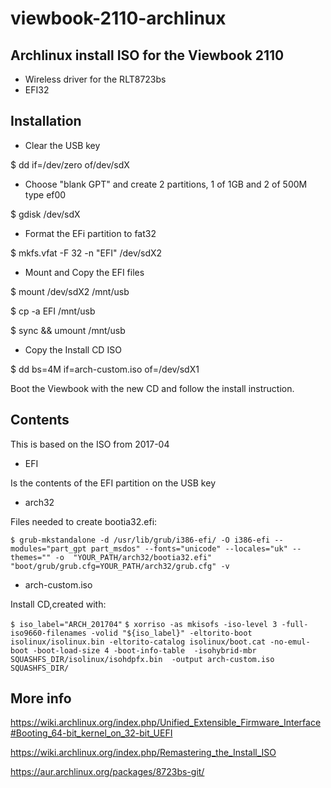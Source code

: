 # viewbook-2110-archlinux
## Archlinux install ISO for the Viewbook 2110
- Wireless driver for the RLT8723bs
- EFI32
## Installation
- Clear the USB key

$ dd if=/dev/zero of/dev/sdX

- Choose "blank GPT" and create 2 partitions, 1 of 1GB and 2 of 500M type ef00

$ gdisk /dev/sdX

- Format the EFi partition to fat32

$ mkfs.vfat -F 32 -n "EFI"  /dev/sdX2

- Mount and Copy the EFI files

$ mount /dev/sdX2 /mnt/usb

$ cp -a EFI /mnt/usb

$ sync && umount /mnt/usb

- Copy the Install CD ISO

$ dd bs=4M if=arch-custom.iso of=/dev/sdX1

Boot the Viewbook with the new CD and follow the install instruction.

## Contents
This is based on the ISO from 2017-04

- EFI 

Is the contents of the EFI partition on the USB key

- arch32 

Files needed to create bootia32.efi:

`$ grub-mkstandalone -d /usr/lib/grub/i386-efi/ -O i386-efi --modules="part_gpt part_msdos" --fonts="unicode" --locales="uk" --themes="" -o  "YOUR_PATH/arch32/bootia32.efi" "boot/grub/grub.cfg=YOUR_PATH/arch32/grub.cfg" -v`

- arch-custom.iso

Install CD,created with:

`$ iso_label="ARCH_201704"`
`$ xorriso -as mkisofs -iso-level 3 -full-iso9660-filenames -volid "${iso_label}" -eltorito-boot isolinux/isolinux.bin -eltorito-catalog isolinux/boot.cat -no-emul-boot -boot-load-size 4 -boot-info-table  -isohybrid-mbr SQUASHFS_DIR/isolinux/isohdpfx.bin  -output arch-custom.iso SQUASHFS_DIR/`

## More info

https://wiki.archlinux.org/index.php/Unified_Extensible_Firmware_Interface#Booting_64-bit_kernel_on_32-bit_UEFI

https://wiki.archlinux.org/index.php/Remastering_the_Install_ISO

https://aur.archlinux.org/packages/8723bs-git/

